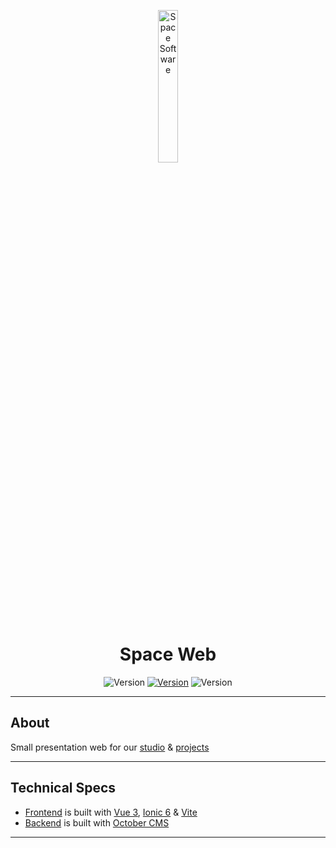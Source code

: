 <p align="center">
	<a href="https://space-software.com/">
    <img src="https://raw.githubusercontent.com/SpaceSoftwareDev/.github/main/.assets/logo.png" alt="Space Software" width="25%" height="25%" />
	</a>
</p>
<h1 align="center">Space Web</h1>

<p align="center">
    <img src="https://img.shields.io/badge/Version-1.0.0-blue?style=for-the-badge" alt="Version" />
    <a href="https://ionicframework.com"><img src="https://img.shields.io/badge/Made%20with-Vue-3eaf7c.svg?style=for-the-badge&logo=vue.js" alt="Version" /></a>
	<img src="https://img.shields.io/badge/Status-WIP-yellow?style=for-the-badge&logo=github" alt="Version" />
</p>

----------------------------------------------------------

## About

Small presentation web for our [studio](https://github.com/SpaceSoftwareDev) & [projects](https://space-software.com#projects)

----------------------------------------------------------

## Technical Specs

-   [Frontend](./app) is built with [Vue 3](https://github.com/vuejs/core), [Ionic 6](https://ionicframework.com/) & [Vite](https://vitejs.dev/)
-   [Backend](./cms) is built with [October CMS](https://octobercms.com/)

----------------------------------------------------------
